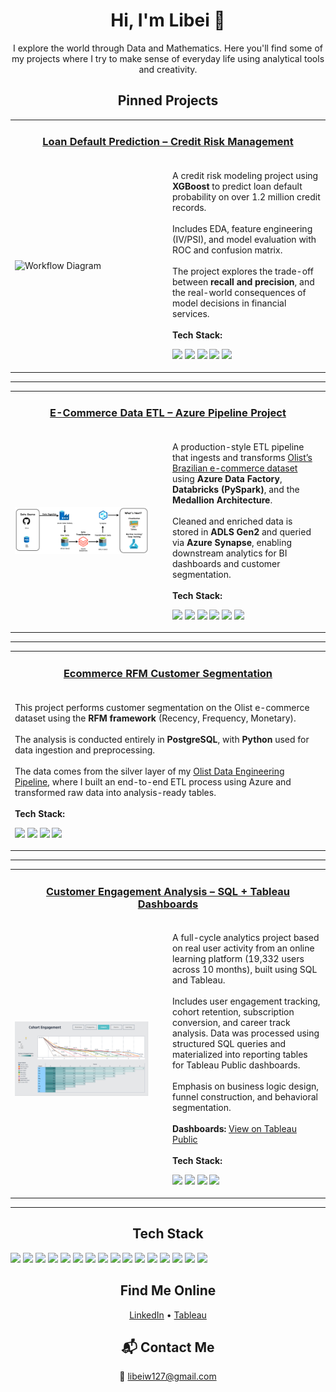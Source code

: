 <h1 align="center">Hi, I'm Libei 👋</h1>

<p align="center">
  I explore the world through Data and Mathematics.  
  Here you'll find some of my projects where I try to make sense of everyday life using analytical tools and creativity.
</p>

<h2 align="center"> Pinned Projects </h2>

<table align="center">
  <tr>
    <td colspan="2" align="center">
      <h3>
        <a href="https://github.com/Beatrice-127/loan-default-prediction/tree/main">
          Loan Default Prediction – Credit Risk Management
        </a>
      </h3>
    </td>
  </tr>
  <tr>
    <td width="50%">
      <img src="https://raw.githubusercontent.com/Beatrice-127/loan-default-prediction/main/images/riskmanagement_workflow.png" alt="Workflow Diagram" width="90%">
    </td>
    <td width="50%">
      <p>
        A credit risk modeling project using <strong>XGBoost</strong> to predict loan default probability on over 1.2 million credit records.<br><br>
        Includes EDA, feature engineering (IV/PSI), and model evaluation with ROC and confusion matrix.<br><br>
        The project explores the trade-off between <strong>recall and precision</strong>, and the real-world consequences of model decisions in financial services.<br><br>
        <strong>Tech Stack:
        <p align="left">
  <img src="https://img.shields.io/badge/Python-3776AB?style=flat-square&logo=python&logoColor=white"/>
  <img src="https://img.shields.io/badge/XGBoost-EC0000?style=flat-square&logo=data&logoColor=white"/>
  <img src="https://img.shields.io/badge/Scikit--Learn-F7931E?style=flat-square&logo=scikit-learn&logoColor=white"/>
  <img src="https://img.shields.io/badge/Pandas-150458?style=flat-square&logo=pandas&logoColor=white"/>
  <img src="https://img.shields.io/badge/Matplotlib-%23ffffff.svg?style=flat-square&logo=Matplotlib&logoColor=black"/>
</p>
      </p>
    </td>
  </tr>
</table>

<hr>

<table align="center">
  <tr>
    <td colspan="2" align="center">
      <h3>
        <a href="https://github.com/Beatrice-127/ecommerce-data-ETL/tree/main">
          E-Commerce Data ETL – Azure Pipeline Project
        </a>
      </h3>
    </td>
  </tr>
  <tr>
    <td width="50%">
      <img src="https://raw.githubusercontent.com/Beatrice-127/ecommerce-data-ETL/main/images/ecomm_engineer.png" alt="ETL Pipeline" width="90%">
    </td>
    <td width="50%">
      <p>
        A production-style ETL pipeline that ingests and transforms <a href="https://www.kaggle.com/datasets/olistbr/brazilian-ecommerce">Olist’s Brazilian e-commerce dataset</a> using <strong>Azure Data Factory</strong>, <strong>Databricks (PySpark)</strong>, and the <strong>Medallion Architecture</strong>.<br><br>
        Cleaned and enriched data is stored in <strong>ADLS Gen2</strong> and queried via <strong>Azure Synapse</strong>, enabling downstream analytics for BI dashboards and customer segmentation.<br><br>
        <strong>Tech Stack:
      </p>
      <p align="left">
        <img src="https://img.shields.io/badge/Azure-0078D4?style=flat-square&logo=microsoft-azure&logoColor=white"/>
        <img src="https://img.shields.io/badge/Databricks-FF3621?style=flat-square&logo=databricks&logoColor=white"/>
        <img src="https://img.shields.io/badge/PySpark-FDEE21?style=flat-square&logo=apache-spark&logoColor=black"/>
        <img src="https://img.shields.io/badge/PostgreSQL-336791?style=flat-square&logo=postgresql&logoColor=white">
        <img src="https://img.shields.io/badge/MongoDB-%234ea94b.svg?style=flat-square&logo=mongodb&logoColor=white"/>
        <img src="https://img.shields.io/badge/Medallion%20Architecture-blue?style=flat-square"/>
      </p>
    </td>
  </tr>
</table>

<hr>
<table align="center">
  <tr>
    <td colspan="2" align="center">
      <h3>
        <a href="https://github.com/Beatrice-127/ecommerce-rfm-customer-segmentation">
          Ecommerce RFM Customer Segmentation
        </a>
      </h3>
    </td>
  </tr>
  <tr>
    <td colspan="2">
      <p>
        This project performs customer segmentation on the Olist e-commerce dataset using the <strong>RFM framework</strong> (Recency, Frequency, Monetary).<br><br>
        The analysis is conducted entirely in <strong>PostgreSQL</strong>, with <strong>Python</strong> used for data ingestion and preprocessing.<br><br>
        The data comes from the silver layer of my <a href="https://github.com/Beatrice-127/ecommerce-data-ETL">Olist Data Engineering Pipeline</a>, where I built an end-to-end ETL process using Azure and transformed raw data into analysis-ready tables.<br><br>
        <strong>Tech Stack:
      </p>
      <p align="left">
        <img src="https://img.shields.io/badge/PostgreSQL-336791?style=flat-square&logo=postgresql&logoColor=white"/>
        <img src="https://img.shields.io/badge/Python-3776AB?style=flat-square&logo=python&logoColor=white"/>
        <img src="https://img.shields.io/badge/RFM%20Segmentation-teal?style=flat-square"/>
        <img src="https://img.shields.io/badge/SQL-4479A1?style=flat-square&logo=mysql&logoColor=white"/>
      </p>
    </td>
  </tr>
</table>

<hr>

<table align="center">
  <tr>
    <td colspan="2" align="center">
      <h3>
        <a href="https://github.com/Beatrice-127/customer-behavior-visualizations">
          Customer Engagement Analysis – SQL + Tableau Dashboards
        </a>
      </h3>
    </td>
  </tr>
  <tr>
    <td width="50%">
      <img src="https://github.com/Beatrice-127/customer-behavior-visualizations/blob/main/screenshots/03_cohort.png" width="90%">
    </td>
    <td width="50%">
      <p>
        A full-cycle analytics project based on real user activity from an online learning platform (19,332 users across 10 months), built using SQL and Tableau.<br><br>
        Includes user engagement tracking, cohort retention, subscription conversion, and career track analysis. Data was processed using structured SQL queries and materialized into reporting tables for Tableau Public dashboards.<br><br>
        Emphasis on business logic design, funnel construction, and behavioral segmentation.<br><br>
        <strong>Dashboards:</strong> 
        <a href="https://public.tableau.com/app/profile/libei.wang/viz/learning_platform_customer_behavior/Overview?publish=yes" target="_blank">
          View on Tableau Public
        </a><br><br>
        <strong>Tech Stack:</strong>
        <p align="left">
          <img src="https://img.shields.io/badge/SQL-4479A1?style=flat-square&logo=mysql&logoColor=white"/>
          <img src="https://img.shields.io/badge/Tableau-E97627?style=flat-square&logo=tableau&logoColor=white"/>
          <img src="https://img.shields.io/badge/ETL-6C757D?style=flat-square"/>
          <img src="https://img.shields.io/badge/Data%20Visualization-4CAF50?style=flat-square&logo=datadog&logoColor=white"/>
        </p>
      </p>
    </td>
  </tr>
</table>

<hr>



<h2 align="center">Tech Stack</h2>
  <p>
    <img src="https://img.shields.io/badge/Python-3776AB?style=flat-square&logo=python&logoColor=white"/>
    <img src="https://img.shields.io/badge/SQL-4479A1?style=flat-square&logo=mysql&logoColor=white"/>
    <img src="https://img.shields.io/badge/PostgreSQL-336791?style=flat-square&logo=postgresql&logoColor=white"/>
    <img src="https://img.shields.io/badge/MATLAB-0076A8?style=flat-square&logo=mathworks&logoColor=white"/>
    <img src="https://img.shields.io/badge/NumPy-013243?style=flat-square&logo=numpy&logoColor=white"/>
    <img src="https://img.shields.io/badge/Pandas-150458?style=flat-square&logo=pandas&logoColor=white"/>
    <img src="https://img.shields.io/badge/Matplotlib-%23ffffff.svg?style=flat-square&logo=Matplotlib&logoColor=black">
    <img src="https://img.shields.io/badge/Scikit--Learn-F7931E?style=flat-square&logo=scikit-learn&logoColor=white"/>
    <img src="https://img.shields.io/badge/XGBoost-EC0000?style=flat-square&logo=data&logoColor=white"/>
    <img src="https://img.shields.io/badge/PyTorch-%23EE4C2C.svg?style=flat-square&logo=PyTorch&logoColor=white">
    <img src="https://img.shields.io/badge/Tableau-E97627?style=flat-square&logo=tableau&logoColor=white"/>
    <img src="https://img.shields.io/badge/Azure-0078D4?style=flat-square&logo=microsoft-azure&logoColor=white"/>
    <img src="https://img.shields.io/badge/Databricks-FF3621?style=flat-square&logo=databricks&logoColor=white"/>
    <img src="https://img.shields.io/badge/Google%20Colab-F9AB00?style=flat-square&logo=google-colab&logoColor=white"/>
    <img src="https://img.shields.io/badge/Jupyter-F37626?style=flat-square&logo=jupyter&logoColor=white"/>
    <img src="https://img.shields.io/badge/Microsoft_Office-D83B01?style=flat-square&logo=microsoft-office&logoColor=white"/>
  </p>

</div>

<h2 align="center">Find Me Online</h2>

<p align="center">
  <a href="https://www.linkedin.com/in/libei-wang">LinkedIn</a> • 
  <a href="https://public.tableau.com/app/profile/libei.wang/vizzes">Tableau</a>
</p>


<h2 align="center">📬 Contact Me</h2>

<p align="center">
  📧 <a href="mailto:libeiw127@gmail.com">libeiw127@gmail.com</a>
</p>
